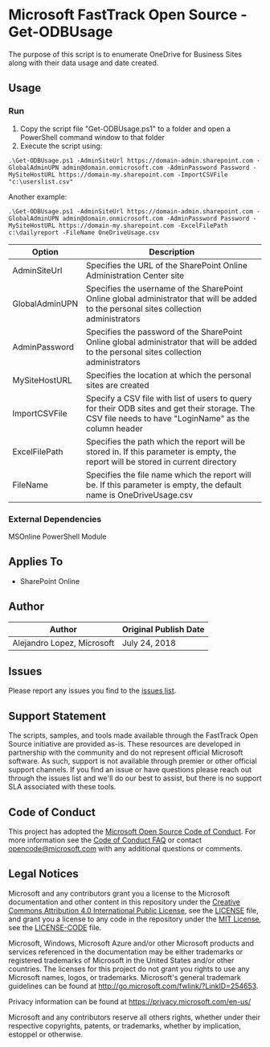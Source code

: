 # Microsoft FastTrack Open Source - Get-ODBUsage

The purpose of this script is to enumerate OneDrive for Business Sites along with their data usage and date created.

## Usage

### Run

1. Copy the script file "Get-ODBUsage.ps1" to a folder and open a PowerShell command window to that folder
2. Execute the script using:

`.\Get-ODBUsage.ps1 -AdminSiteUrl https://domain-admin.sharepoint.com -GlobalAdminUPN admin@domain.onmicrosoft.com -AdminPassword Password -MySiteHostURL https://domain-my.sharepoint.com -ImportCSVFile "c:\userslist.csv"`

Another example:

`.\Get-ODBUsage.ps1 -AdminSiteUrl https://domain-admin.sharepoint.com -GlobalAdminUPN admin@domain.onmicrosoft.com -AdminPassword Password -MySiteHostURL https://domain-my.sharepoint.com -ExcelFilePath c:\dailyreport -FileName OneDriveUsage.csv `

|Option|Description
|----|--------------------------
|AdminSiteUrl|Specifies the URL of the SharePoint Online Administration Center site
|GlobalAdminUPN|Specifies the username of the SharePoint Online global administrator that will be added to the personal sites collection administrators
|AdminPassword|Specifies the password of the SharePoint Online global administrator that will be added to the personal sites collection administrators
|MySiteHostURL|Specifies the location at which the personal sites are created
|ImportCSVFile|Specify a CSV file with list of users to query for their ODB sites and get their storage. The CSV file needs to have "LoginName" as the column header
|ExcelFilePath|Specifies the path which the report will be stored in. If this parameter is empty, the report will be stored in current directory
|FileName|Specifies the file name which the report will be. If this parameter is empty, the default name is OneDriveUsage.csv

### External Dependencies

MSOnline PowerShell Module

## Applies To

- SharePoint Online

## Author

|Author|Original Publish Date
|----|--------------------------
|Alejandro Lopez, Microsoft|July 24, 2018|

## Issues

Please report any issues you find to the [issues list](../../../../issues).

## Support Statement

The scripts, samples, and tools made available through the FastTrack Open Source initiative are provided as-is. These resources are developed in partnership with the community and do not represent official Microsoft software. As such, support is not available through premier or other official support channels. If you find an issue or have questions please reach out through the issues list and we'll do our best to assist, but there is no support SLA associated with these tools.

## Code of Conduct

This project has adopted the [Microsoft Open Source Code of Conduct](https://opensource.microsoft.com/codeofconduct/).
For more information see the [Code of Conduct FAQ](https://opensource.microsoft.com/codeofconduct/faq/) or
contact [opencode@microsoft.com](mailto:opencode@microsoft.com) with any additional questions or comments.

## Legal Notices

Microsoft and any contributors grant you a license to the Microsoft documentation and other content
in this repository under the [Creative Commons Attribution 4.0 International Public License](https://creativecommons.org/licenses/by/4.0/legalcode),
see the [LICENSE](https://github.com/Microsoft/FastTrack/blob/master/LICENSE) file, and grant you a license to any code in the repository under the [MIT License](https://opensource.org/licenses/MIT), see the
[LICENSE-CODE](https://github.com/Microsoft/FastTrack/blob/master/LICENSE-CODE) file.

Microsoft, Windows, Microsoft Azure and/or other Microsoft products and services referenced in the documentation
may be either trademarks or registered trademarks of Microsoft in the United States and/or other countries.
The licenses for this project do not grant you rights to use any Microsoft names, logos, or trademarks.
Microsoft's general trademark guidelines can be found at http://go.microsoft.com/fwlink/?LinkID=254653.

Privacy information can be found at https://privacy.microsoft.com/en-us/

Microsoft and any contributors reserve all others rights, whether under their respective copyrights, patents,
or trademarks, whether by implication, estoppel or otherwise.


